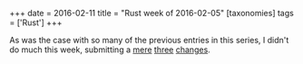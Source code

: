 +++
date = 2016-02-11
title = "Rust week of 2016-02-05"
[taxonomies]
tags = ['Rust']
+++

As was the case with so many of the previous entries in this series, I
didn't do much this week, submitting a [mere] [three] [changes].

  [mere]: https://github.com/rust-lang/rust/pull/31582
  [three]: https://github.com/rust-lang/rust/pull/31584
  [changes]: https://github.com/rust-lang/rust/pull/31585

